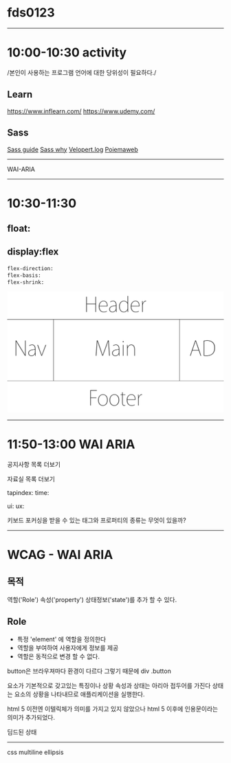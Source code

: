 # fds0123

---

# 10:00-10:30 activity

/본인이 사용하는 프로그램 언어에 대한 당위성이 필요하다./

## Learn
https://www.inflearn.com/
https://www.udemy.com/

## Sass
[Sass guide](https://sass-guidelin.es/ko/#section-63)
[Sass why](https://windtale.net/blog/why-i-choose-sass/)
[Velopert.log](https://velopert.com/3447)
[Poiemaweb](http://poiemaweb.com/sass-basics)

---
WAI-ARIA

---

# 10:30-11:30

## float: 

## display:flex
	flex-direction:
    flex-basis:
    flex-shrink:
    
![Holy Grail layout](Holy_Grail_layout.png)

---
# 11:50-13:00 WAI ARIA

공지사항
목록
더보기
 
자료실
목록 
더보기

tapindex:
time:

ui: 
ux:

키보드 포커싱을 받을 수 있는 태그와 프로퍼티의 종류는 무엇이 있을까?

---

# WCAG - WAI ARIA

## 목적
역할('Role') 속성('property') 상태정보('state')를 추가 할 수 있다.

## Role
- 특정 'element' 에 역할을 정의한다 
- 역할을 부여하여 사용자에게 정보를 제공 
- 역할은 동적으로 변경 할 수 없다.

button은 브라우져마다 환경이 다르다 그렇기 때문에 div .button

요소가 기본적으로 갖고있는 특징이나 상황
속성과 상태는 아리아 접두어를 가진다
상태는 요소의 상황을 나타내므로 애플리케이션을 실행한다.

html 5 이전엔 이텔릭체가 의미를 가지고 있지 않았으나 
html 5 이후에 인용문이라는 의미가 추가되었다.

딤드된 상태

---

css multiline ellipsis